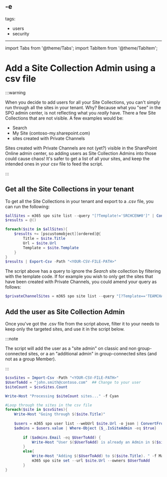 -e <!-- DISCLAIMER: All secrets, passwords, and sensitive values in this document are examples only and not real credentials. -->
---
tags:
  - users
  - security
---

import Tabs from '@theme/Tabs';
import TabItem from '@theme/TabItem';

# Add a Site Collection Admin using a csv file

:::warning

When you decide to add users for all your Site Collections, you can't simply run through all the sites in your tenant. Why? Because what you "see" in the SPO admin center, is not reflecting what you _really_ have. There a few Site Collections that are not visible. A few examples would be:

- Search
- My Site (contoso-my.sharepoint.com)
- sites created with Private Channels

Sites created with Private Channels are not (yet?) visible in the SharePoint Online admin center, so adding users as Site Collection Admins into those could cause chaos! It's safer to get a list of all your sites, and keep the intended ones in your csv file to feed the script.

:::

## Get all the Site Collections in your tenant

To get all the Site Collections in your tenant and export to a .csv file, you can run the following:

<Tabs>
  <TabItem value="PowerShell">

  ```powershell
  $allSites = m365 spo site list --query "[?Template!='SRCHCEN#0']" | ConvertFrom-Json
  $results = @()

  foreach($site in $allSites){
      $results += [pscustomobject][ordered]@{
          Title = $site.Title
          Url = $site.Url
          Template = $site.Template
      }
  }
  $results | Export-Csv -Path "<YOUR-CSV-FILE-PATH>"
  ```

  </TabItem>
</Tabs>

The script above has a query to ignore the _Search_ site collection by filtering with the template code. If for example you wish to only get the sites that have been created with Private Channels, you could amend your query as follows:

<Tabs>
  <TabItem value="PowerShell">

  ```powershell
  $privateChannelSites = m365 spo site list --query "[?Template=='TEAMCHANNEL#0']" | ConvertFrom-Json
  ```

  </TabItem>
</Tabs>

## Add the user as Site Collection Admin

Once you've got the .csv file from the script above, filter it to your needs to keep only the targeted sites, and use it in the script below.

:::note

The script will add the user as a "site admin" on classic and non group-connected sites, or a an "additional admin" in group-connected sites (and not as a group Member).

:::

<Tabs>
  <TabItem value="PowerShell">

  ```powershell
  $csvSites = Import-Csv -Path "<YOUR-CSV-FILE-PATH>"
  $UserToAdd = "john.smith@contoso.com"  ## Change to your user
  $siteCount = $csvSites.Count

  Write-Host "Processing $siteCount sites..." -f Cyan

  #Loop through the sites in the csv file
  foreach($site in $csvSites){
      Write-Host "Going through $($site.Title)" 
      
      $users = m365 spo user list --webUrl $site.Url -o json | ConvertFrom-Json
      $admins = $users.value | Where-Object {$_.IsSiteAdmin -eq $true}
          
          if ($admins.Email -eq $UserToAdd) {
              Write-Host "User $($UserToAdd) is already an Admin in $($site.Title)." -f Green
          }
          else{
              Write-Host "Adding $($UserToAdd) to $($site.Title). " -f Magenta
              m365 spo site set --url $site.Url --owners $UserToAdd
          }
  }
  ```

  </TabItem>
</Tabs>
